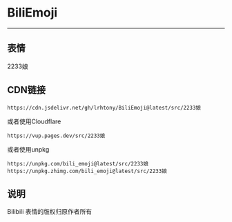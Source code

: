 # BiliEmoji
---
## 表情
2233娘
## CDN链接
```
https://cdn.jsdelivr.net/gh/lrhtony/BiliEmoji@latest/src/2233娘
```
或者使用Cloudflare
```
https://vup.pages.dev/src/2233娘
```
或者使用unpkg
```
https://unpkg.com/bili_emoji@latest/src/2233娘
https://unpkg.zhimg.com/bili_emoji@latest/src/2233娘
```
## 说明
Bilibili 表情的版权归原作者所有
